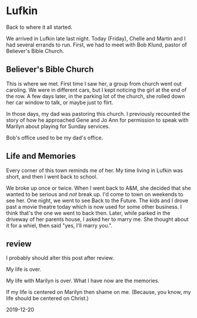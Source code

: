 # Lufkin

Back to where it all started.

We arrived in Lufkin late last night.
Today (Friday), Chelle and Martin and I had several errands to run.
First, we had to meet with Bob Klund, pastor of Believer's Bible Church.

## Believer's Bible Church

This is where we met.
First time I saw her, a group from church went out caroling.
We were in different cars, but I kept noticing the girl at the end
of the row. A few days later, in the parking lot of the church,
she rolled down her car window to talk, or maybe just to flirt.

In those days, my dad was pastoring this church.
I previously recounted the story of how he approached Gene and Jo Ann
for permission to speak with Marilyn about playing for Sunday services.

Bob's office used to be my dad's office.

## Life and Memories

Every corner of this town reminds me of her.
My time living in Lufkin was short, and then I went back to school.

We broke up once or twice. When I went back to A&M, she decided
that she wanted to be serious and *not* break up. I'd come to town
on weekends to see her. One night, we went to see Back to the Future.
The kids and I drove past a movie theatre today which is now used for
some other business. I think that's the one we went to back then.
Later, while parked in the driveway of her parents house, I asked her
to marry me. She thought about it for a whiel, then said "yes, I'll marry you.".

## review

I probably should alter this post after review.

My life is over.

My life with Marilyn is over. What I have now are the memories.

If my life is centered on Marilyn then shame on me.
(Because, you know, my life should be centered on Christ.)

2019-12-20


